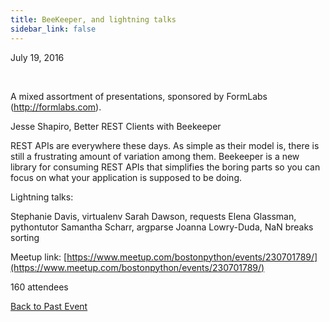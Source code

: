 ```yaml
---
title: BeeKeeper, and lightning talks
sidebar_link: false
---
```


July 19, 2016


   

A mixed assortment of presentations, sponsored by FormLabs (http://formlabs.com).

Jesse Shapiro, Better REST Clients with Beekeeper

REST APIs are everywhere these days. As simple as their model is, there is still a frustrating amount of variation among them. Beekeeper is a new library for consuming REST APIs that simplifies the boring parts so you can focus on what your application is supposed to be doing.

Lightning talks:

Stephanie Davis, virtualenv
Sarah Dawson, requests
Elena Glassman, pythontutor
Samantha Scharr, argparse
Joanna Lowry-Duda, NaN breaks sorting


Meetup link: [https://www.meetup.com/bostonpython/events/230701789/](https://www.meetup.com/bostonpython/events/230701789/)

160 attendees

[Back to Past Event](past-events.md)